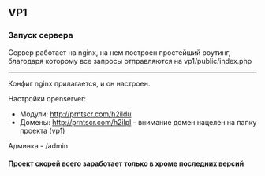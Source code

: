 ## VP1

### Запуск сервера

Сервер работает на nginx, на нем построен простейший роутинг, 
благодаря которому все запросы отправляются на vp1/public/index.php
***

Конфиг nginx прилагается, и он настроен.  

Настройки openserver:
* Модули: http://prntscr.com/h2ildu
* Домены: http://prntscr.com/h2ilpl - внимание домен нацелен на папку проекта (vp1)

Админка - /admin

#### Проект скорей всего заработает только в хроме последних версий